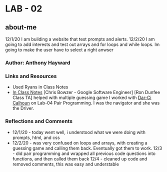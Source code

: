 # LAB - 02

## about-me

12/1/20 I am building a website that test prompts and alerts.
12/2/20 I am going to add interests and test out arrays and for loops and while loops. Im going to make the user have to select a right anwser
### Author: Anthony Hayward

### Links and Resources
* Used Ryans in Class Notes
* [In Class Notes](https://github.com/codefellows/seattle-201d70/tree/master/class-02/demo/inclass-demo)
[Chris Bowzer - Google Software Engineer]
[Ron Dunfee Class TA] helped with multiple guessing game
I worked with [Dar-Ci Calhoun](https://github.com/dcalhoun286/) on Lab-04 Pair Programming. I was the navigator and she was the Driver.


### Reflections and Comments
* 12/1/20 - today went well, i understood what we were doing with prompts, html, and css
* 12/2/20 - was very confused on loops and arrays, with creating a guessing game and calling them back. Eventually got them to work. 
12/3 - did pair programming and wrapped all previous code questions into functions, and then called them back
12/4 - cleaned up code and removed comments, this was easy and understable